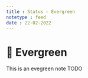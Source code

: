 ```yaml
---
title : Status - Evergreen
notetype : feed
date : 22-02-2022
---
```


# 🌲 Evergreen

This is an evegreen note TODO